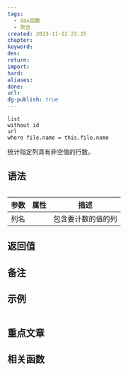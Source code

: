 ```yaml
---
tags:
  - dax函数
  - 聚合
created: 2023-11-12 23:15
chapter: 
keyword: 
des: 
return: 
import: 
hard: 
aliases: 
done: 
url: 
dg-publish: true
---
```


```dataview
list 
without id
url
where file.name = this.file.name
```

统计指定列具有非空值的行数。

## 语法

```js

```

| **参数** | **属性** | **描述**           |
| -------- | -------- | ------------------ |
| 列名     |          | 包含要计数的值的列 |

## 返回值



## 备注




## 示例

```js
```
## 重点文章


## 相关函数

